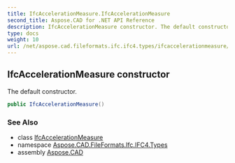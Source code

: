 ```yaml
---
title: IfcAccelerationMeasure.IfcAccelerationMeasure
second_title: Aspose.CAD for .NET API Reference
description: IfcAccelerationMeasure constructor. The default constructor
type: docs
weight: 10
url: /net/aspose.cad.fileformats.ifc.ifc4.types/ifcaccelerationmeasure/ifcaccelerationmeasure/
---
```

## IfcAccelerationMeasure constructor

The default constructor.

```csharp
public IfcAccelerationMeasure()
```

### See Also

* class [IfcAccelerationMeasure](../)
* namespace [Aspose.CAD.FileFormats.Ifc.IFC4.Types](../../ifcaccelerationmeasure/)
* assembly [Aspose.CAD](../../../)


